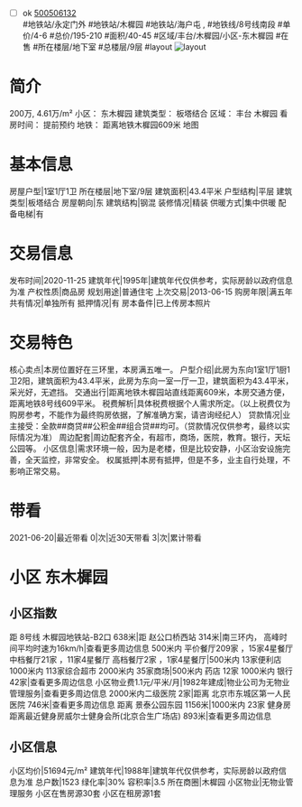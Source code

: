 - [ ] ok [500506132](https://bj.5i5j.com/ershoufang/500506132.html)  
 #地铁站/永定门外 #地铁站/木樨园 #地铁站/海户屯 ,  #地铁线/8号线南段
#单价/4-6 #总价/195-210 #面积/40-45   #区域/丰台/木樨园/小区-东木樨园 #在售 #所在楼层/地下室 #总楼层/9层 #layout 
![layout](http://image2a.5i5j.com/scm/HOUSE_CUSTOMER/7fb280cc3faf448e81a63dd3e5eee46f.jpg_P5.jpg) 
# 简介 
 200万,  4.61万/m² 
小区： 东木樨园
建筑类型： 板塔结合
区域： 丰台 木樨园
看房时间： 提前预约
地铁： 距离地铁木樨园609米 地图
# 基本信息 
 房屋户型|1室1厅1卫
所在楼层|地下室/9层
建筑面积|43.4平米
户型结构|平层
建筑类型|板塔结合
房屋朝向|东
建筑结构|钢混
装修情况|精装
供暖方式|集中供暖
配备电梯|有
# 交易信息 
 发布时间|2020-11-25
建筑年代|1995年|建筑年代仅供参考，实际房龄以政府信息为准
产权性质|商品房
规划用途|普通住宅
上次交易|2013-06-15
购房年限|满五年
共有情况|单独所有
抵押情况|有
房本备件|已上传房本照片
# 交易特色 
 核心卖点|本房位置好在三环里，本房满五唯一。
户型介绍|此房为东向1室1厅1厨1卫2阳，建筑面积为43.4平米，此房为东向一室一厅一卫，建筑面积为43.4平米，采光好，无遮挡。
交通出行|距离地铁木樨园站直线距离609米，本房交通方便，距离地铁8号线609平米。
税费解析|具体税费根据个人需求所定。（以上税费仅为购房参考，不能作为最终购房依据，了解准确方案，请咨询经纪人）
贷款情况|业主接受：全款##商贷##公积金##组合贷##均可。（贷款情况仅供参考，最终以实际情况为准）
周边配套|周边配套齐全，有超市，商场，医院，教育。银行，天坛公园等。
小区信息|需求环境一般，因为是老楼，但是比较安静，小区治安设施完善，全天监控，非常安全。
权属抵押|本房有抵押，但是不多，业主自行处理，不影响正常交易。
# 带看 
 2021-06-20|最近带看	 0|次|近30天带看	 3|次|累计带看
# 小区 东木樨园
## 小区指数 
 距 8号线 木樨园地铁站-B2口 638米|距 赵公口桥西站 314米|南三环内， 高峰时间平均时速为16km/h|查看更多周边信息
500米内 平价餐厅209家 ，15家4星餐厅
中档餐厅21家 ，11家4星餐厅
高档餐厅2家 ，1家4星餐厅|500米内 13家便利店
1000米内 113家综合超市
2000米内 35家商场|500米内 药店 12家
1000米内 银行 42家|查看更多周边信息
小区物业费1.1元/平米/月|1982年建成|物业公司为无物业管理服务|查看更多周边信息
2000米内二级医院 2家|距离 北京市东城区第一人民医院  746米|查看更多周边信息
距离 景泰公园东园 1156米|1000米内 23家 健身房
距离最近健身房威尔士健身会所(北京合生广场店) 893米|查看更多周边信息
## 小区信息 
 小区均价|51694元/m²
建筑年代|1988年|建筑年代仅供参考，实际房龄以政府信息为准
总户数|1523
绿化率|30%
容积率|3.5
所在商圈|木樨园
小区物业|无物业管理服务
小区在售房源30套
小区在租房源1套
